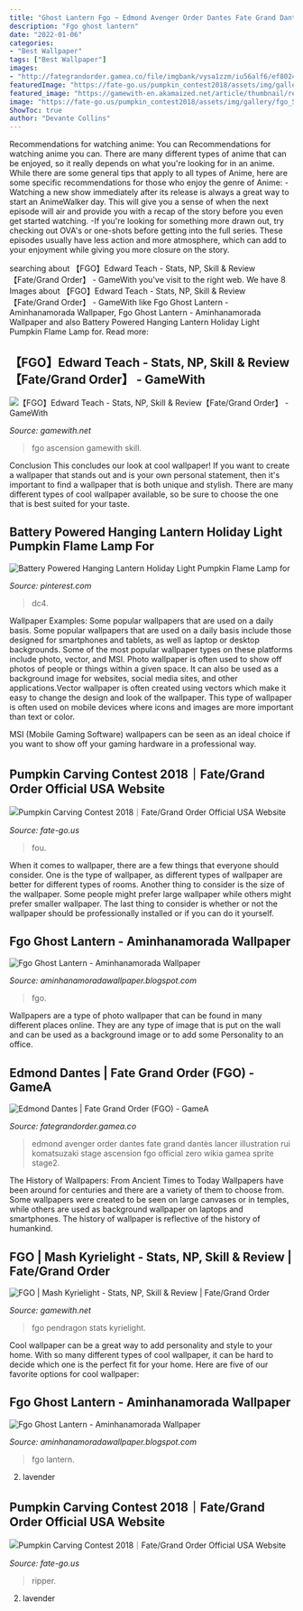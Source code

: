 ```yaml
---
title: "Ghost Lantern Fgo ~ Edmond Avenger Order Dantes Fate Grand Dantès Lancer Illustration Rui Komatsuzaki Stage Ascension Fgo Official Zero Wikia Gamea Sprite Stage2"
description: "Fgo ghost lantern"
date: "2022-01-06"
categories:
- "Best Wallpaper"
tags: ["Best Wallpaper"]
images:
- "http://fategrandorder.gamea.co/file/imgbank/vysa1zzm/iu56alf6/ef80247171fea14225e6e1f096ce2fc7e2c6ecee_m.jpg"
featuredImage: "https://fate-go.us/pumpkin_contest2018/assets/img/gallery/fgo_5bd961a372b3f.jpg"
featured_image: "https://gamewith-en.akamaized.net/article/thumbnail/rectangle/7857.jpg"
image: "https://fate-go.us/pumpkin_contest2018/assets/img/gallery/fgo_5bd961a372b3f.jpg"
ShowToc: true
author: "Devante Collins"
---
```



Recommendations for watching anime: You can
Recommendations for watching anime you can. There are many different types of anime that can be enjoyed, so it really depends on what you're looking for in an anime. While there are some general tips that apply to all types of Anime, here are some specific recommendations for those who enjoy the genre of Anime: 
-Watching a new show immediately after its release is always a great way to start an AnimeWalker day. This will give you a sense of when the next episode will air and provide you with a recap of the story before you even get started watching. 
-If you're looking for something more drawn out, try checking out OVA's or one-shots before getting into the full series. These episodes usually have less action and more atmosphere, which can add to your enjoyment while giving you more closure on the story.

	

		
searching about 【FGO】Edward Teach - Stats, NP, Skill &amp; Review【Fate/Grand Order】 - GameWith you've visit to the right web. We have 8 Images about 【FGO】Edward Teach - Stats, NP, Skill &amp; Review【Fate/Grand Order】 - GameWith like Fgo Ghost Lantern - Aminhanamorada Wallpaper, Fgo Ghost Lantern - Aminhanamorada Wallpaper and also Battery Powered Hanging Lantern Holiday Light Pumpkin Flame Lamp for. Read more:
		
    
## 【FGO】Edward Teach - Stats, NP, Skill &amp; Review【Fate/Grand Order】 - GameWith

<img loading=lazy src="https://s3-ap-northeast-1.amazonaws.com/gamewith/article_tools/fatego/gacha/ascension_025_3.jpg" onerror="this.onerror=null;this.src='https://tse3.mm.bing.net/th?id=OIP.C1jECHCqe0Nz9rr19ro9bwAAAA&amp;pid=15.1';" alt="【FGO】Edward Teach - Stats, NP, Skill &amp; Review【Fate/Grand Order】 - GameWith">

_Source: gamewith.net_

>fgo ascension gamewith skill. 

	

Conclusion
This concludes our look at cool wallpaper! If you want to create a wallpaper that stands out and is your own personal statement, then it's important to find a wallpaper that is both unique and stylish. There are many different types of cool wallpaper available, so be sure to choose the one that is best suited for your taste.

    
## Battery Powered Hanging Lantern Holiday Light Pumpkin Flame Lamp For

<img loading=lazy src="https://i.pinimg.com/originals/81/8c/56/818c56786af50e7163f835ac425d7e96.jpg" onerror="this.onerror=null;this.src='https://tse1.mm.bing.net/th?id=OIP.79oHei3CQVQ83iOFu4X7mgHaHa&amp;pid=15.1';" alt="Battery Powered Hanging Lantern Holiday Light Pumpkin Flame Lamp for">

_Source: pinterest.com_

>dc4. 

	

Wallpaper Examples: Some popular wallpapers that are used on a daily basis.
Some popular wallpapers that are used on a daily basis include those designed for smartphones and tablets, as well as laptop or desktop backgrounds. Some of the most popular wallpaper types on these platforms include photo, vector, and MSI. 
Photo wallpaper is often used to show off photos of people or things within a given space. It can also be used as a background image for websites, social media sites, and other applications.Vector wallpaper is often created using vectors which make it easy to change the design and look of the wallpaper. This type of wallpaper is often used on mobile devices where icons and images are more important than text or color. 

MSI (Mobile Gaming Software) wallpapers can be seen as an ideal choice if you want to show off your gaming hardware in a professional way.

    
## Pumpkin Carving Contest 2018｜Fate/Grand Order Official USA Website

<img loading=lazy src="https://fate-go.us/pumpkin_contest2018/assets/img/gallery/fgo_5bd961a372b3f.jpg" onerror="this.onerror=null;this.src='https://tse4.mm.bing.net/th?id=OIP.s_qTf6Z5GJ_EMjR0xFqcLAHaHa&amp;pid=15.1';" alt="Pumpkin Carving Contest 2018｜Fate/Grand Order Official USA Website">

_Source: fate-go.us_

>fou. 

	

When it comes to wallpaper, there are a few things that everyone should consider. One is the type of wallpaper, as different types of wallpaper are better for different types of rooms. Another thing to consider is the size of the wallpaper. Some people might prefer large wallpaper while others might prefer smaller wallpaper. The last thing to consider is whether or not the wallpaper should be professionally installed or if you can do it yourself.

    
## Fgo Ghost Lantern - Aminhanamorada Wallpaper

<img loading=lazy src="https://external-preview.redd.it/AglfI9EwbVVlq4YufEqGQBrIWC7Y_TkSsu7aOF44wY0.jpg?auto=webp&amp;s=bae2f0e9dff4238da4a18840f978184ef9544d1a" onerror="this.onerror=null;this.src='https://tse1.mm.bing.net/th?id=OIP.XH-VNDcOoKD7OidJbWKR5AHaD4&amp;pid=15.1';" alt="Fgo Ghost Lantern - Aminhanamorada Wallpaper">

_Source: aminhanamoradawallpaper.blogspot.com_

>fgo. 

	



Wallpapers are a type of photo wallpaper that can be found in many different places online. They are any type of image that is put on the wall and can be used as a background image or to add some Personality to an office.

    
## Edmond Dantes | Fate Grand Order (FGO) - GameA

<img loading=lazy src="http://fategrandorder.gamea.co/file/imgbank/vysa1zzm/iu56alf6/ef80247171fea14225e6e1f096ce2fc7e2c6ecee_m.jpg" onerror="this.onerror=null;this.src='https://tse1.mm.bing.net/th?id=OIP.GOT1qNe6j6Ptl3HTNTWRTQAAAA&amp;pid=15.1';" alt="Edmond Dantes | Fate Grand Order (FGO) - GameA">

_Source: fategrandorder.gamea.co_

>edmond avenger order dantes fate grand dantès lancer illustration rui komatsuzaki stage ascension fgo official zero wikia gamea sprite stage2. 

	

The History of Wallpapers: From Ancient Times to Today
Wallpapers have been around for centuries and there are a variety of them to choose from. Some wallpapers were created to be seen on large canvases or in temples, while others are used as background wallpaper on laptops and smartphones. The history of wallpaper is reflective of the history of humankind.

    
## FGO | Mash Kyrielight - Stats, NP, Skill &amp; Review | Fate/Grand Order

<img loading=lazy src="https://gamewith-en.akamaized.net/article/thumbnail/rectangle/7857.jpg" onerror="this.onerror=null;this.src='https://tse3.mm.bing.net/th?id=OIP.1rgKnIx3vQtqHa3kk5vcdgHaD4&amp;pid=15.1';" alt="FGO | Mash Kyrielight - Stats, NP, Skill &amp; Review | Fate/Grand Order">

_Source: gamewith.net_

>fgo pendragon stats kyrielight. 

	

Cool wallpaper can be a great way to add personality and style to your home. With so many different types of cool wallpaper, it can be hard to decide which one is the perfect fit for your home. Here are five of our favorite options for cool wallpaper: 

    
## Fgo Ghost Lantern - Aminhanamorada Wallpaper

<img loading=lazy src="https://gamewith-en.akamaized.net/article/thumbnail/rectangle/3055.jpg" onerror="this.onerror=null;this.src='https://tse3.mm.bing.net/th?id=OIP.DL5sOvoexJRrqrmK9lVelQHaD4&amp;pid=15.1';" alt="Fgo Ghost Lantern - Aminhanamorada Wallpaper">

_Source: aminhanamoradawallpaper.blogspot.com_

>fgo lantern. 

	

2. lavender 

    
## Pumpkin Carving Contest 2018｜Fate/Grand Order Official USA Website

<img loading=lazy src="https://fate-go.us/pumpkin_contest2018/assets/img/gallery/fgo_5bcd5b00a86f1_s.png" onerror="this.onerror=null;this.src='https://tse2.mm.bing.net/th?id=OIP.YZzSw0k1vmJFR4TDI6UB9QHaHa&amp;pid=15.1';" alt="Pumpkin Carving Contest 2018｜Fate/Grand Order Official USA Website">

_Source: fate-go.us_

>ripper. 

	

2. lavender 

